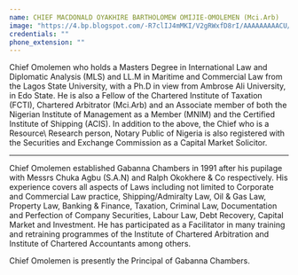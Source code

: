 ```yaml
---
name: CHIEF MACDONALD OYAKHIRE BARTHOLOMEW OMIJIE-OMOLEMEN (Mci.Arb)
image: "https://4.bp.blogspot.com/-R7clIJ4mMKI/V2gRWxfD8rI/AAAAAAAAACU/ul5_s9r8c_gGjf6OaR8A0RruAUTBipLNgCKgB/s1600/Omoleme.png"
credentials: ""
phone_extension: ""
---
```

<p>
Chief Omolemen who holds a Masters Degree in International Law and Diplomatic Analysis (MLS) and LL.M in Maritime and Commercial Law from the Lagos State University, with a Ph.D in view from Ambrose Ali University, in Edo State. He is also a Fellow of the Chartered Institute of Taxation (FCTI), Chartered Arbitrator (Mci.Arb) and an Associate member of both the Nigerian Institute of Management as a Member (MNIM) and the Certified Institute of Shipping (ACIS). In addition to the above, the Chief who is a Resource\ Research person, Notary Public of Nigeria is also registered with the Securities and Exchange Commission as a Capital Market Solicitor.
</p>
 <hr/>
<p>
Chief Omolemen established Gabanna Chambers in 1991 after his pupilage with Messrs Chuka Agbu (S.A.N) and Ralph Okokhere & Co respectively. His experience covers all aspects of Laws including not limited to Corporate and Commercial Law practice, Shipping/Admiralty Law, Oil & Gas Law, Property Law, Banking & Finance, Taxation, Criminal Law, Documentation and Perfection of Company Securities, Labour Law, Debt Recovery, Capital Market and Investment. He has participated as a Facilitator in many training and retraining programmes of the Institute of Chartered Arbitration and Institute of Chartered Accountants among others.</p>

 

<p>Chief Omolemen is presently the Principal of Gabanna Chambers.</p>

